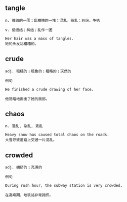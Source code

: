## tangle
```
n. 缠结的一团；乱糟糟的一堆；混乱，纷乱；纠纷，争执

v. 使缠结；纠结；乱作一团

Her hair was a mass of tangles.
她的头发乱糟糟的。

```
## crude
```
adj. 粗糙的；粗鲁的；粗略的；天然的

例句

He finished a crude drawing of her face.

他简略地画出了她的面部。
```
## chaos
```
n. 混乱, 杂乱, 紊乱

Heavy snow has caused total chaos on the roads.
大雪导致道路上交通一片混乱。
```
## crowded
```
adj. 拥挤的；充满的

例句

During rush hour, the subway station is very crowded.

在高峰期，地铁站非常拥挤。
```